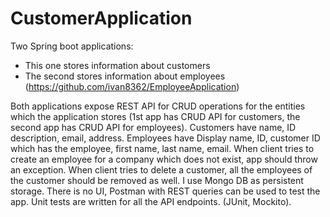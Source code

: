 # CustomerApplication
Two Spring boot applications:
- This one stores information about customers
- The second stores information about employees (https://github.com/ivan8362/EmployeeApplication)

Both applications expose REST API for CRUD operations for the entities which the application stores (1st app has CRUD API for customers,
the second app has CRUD API for employees).
Customers have name, ID description, email, address.
Employees have Display name, ID, customer ID which has the employee, first name, last name, email.
When client tries to create an employee for a company which does not exist, app should throw an exception.
When client tries to delete a customer, all the employees of the customer should be removed as well.
I use Mongo DB as persistent storage.
There is no UI, Postman with REST queries can be used to test the app.
Unit tests are written for all the API endpoints. (JUnit, Mockito).
